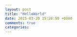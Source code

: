 ```yaml
---
layout: post
title: "HelloWorld"
date: 2015-03-20 15:28:50 +0800
comments: true
categories: 
---
```

